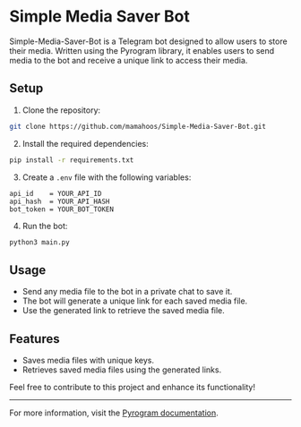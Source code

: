 # Simple Media Saver Bot

Simple-Media-Saver-Bot is a Telegram bot designed to allow users to store their media. Written using the Pyrogram library, it enables users to send media to the bot and receive a unique link to access their media.

## Setup

1. Clone the repository:
```bash
git clone https://github.com/mamahoos/Simple-Media-Saver-Bot.git
```   

2. Install the required dependencies:
```bash
pip install -r requirements.txt
```  

3. Create a `.env` file with the following variables:
```env
api_id    = YOUR_API_ID
api_hash  = YOUR_API_HASH
bot_token = YOUR_BOT_TOKEN
```   

4. Run the bot:
```bash
python3 main.py
```   

## Usage

- Send any media file to the bot in a private chat to save it.
- The bot will generate a unique link for each saved media file.
- Use the generated link to retrieve the saved media file.

## Features

- Saves media files with unique keys.
- Retrieves saved media files using the generated links.

Feel free to contribute to this project and enhance its functionality!

---

For more information, visit the [Pyrogram documentation](https://docs.pyrogram.org/).